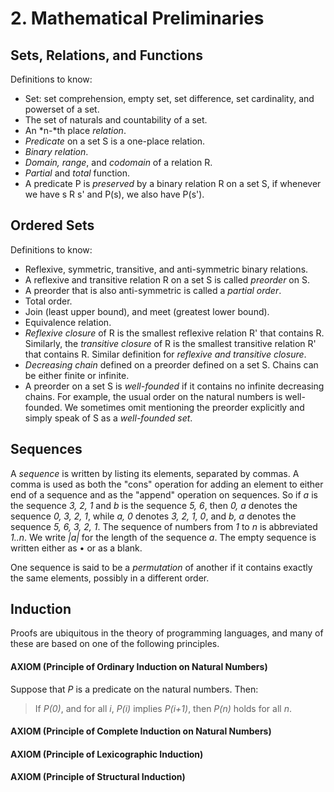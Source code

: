 # 2. Mathematical Preliminaries

## Sets, Relations, and Functions
Definitions to know:
  - Set: set comprehension, empty set, set difference, set cardinality, and
    powerset of a set.
  - The set of naturals and countability of a set.
  - An *n-*th place *relation*.
  - *Predicate* on a set S is a one-place relation.
  - *Binary relation*.
  - *Domain, range*, and *codomain* of a relation R.
  - *Partial* and *total* function.
  - A predicate P is *preserved* by a binary relation R on a set S, if whenever
    we have s R s' and P(s), we also have P(s').

## Ordered Sets
Definitions to know:
  - Reflexive, symmetric, transitive, and anti-symmetric binary relations.
  - A reflexive and transitive relation R on a set S is called *preorder* on S.
  - A preorder that is also anti-symmetric is called a *partial order*.
  - Total order.
  - Join (least upper bound), and meet (greatest lower bound).
  - Equivalence relation.
  - *Reflexive closure* of R is the smallest reflexive relation R' that
    contains R. Similarly, the *transitive closure* of R is the smallest
    transitive relation R' that contains R. Similar definition for *reflexive
    and transitive closure*.
  - *Decreasing chain* defined on a preorder defined on a set S. Chains can
    be either finite or infinite.
  - A preorder on a set S is *well-founded* if it contains no infinite
    decreasing chains. For example, the usual order on the natural numbers is
    well-founded. We sometimes omit mentioning the preorder explicitly and
    simply speak of S as a *well-founded set*.

## Sequences
A *sequence* is written by listing its elements, separated by commas. A comma
is used as both the "cons" operation for adding an element to either end of a
sequence and as the "append" operation on sequences. So if *a* is the sequence
*3, 2, 1* and *b* is the sequence *5, 6*, then *0, a* denotes the sequence
*0, 3, 2, 1*, while *a, 0* denotes *3, 2, 1, 0*, and *b, a* denotes the
sequence *5, 6, 3, 2, 1*. The sequence of numbers from *1* to *n* is
abbreviated *1..n*. We write *|a|* for the length of the sequence *a*. The
empty sequence is written either as • or as a blank.

One sequence is said to be a *permutation* of another if it contains exactly
the same elements, possibly in a different order.

## Induction
Proofs are ubiquitous in the theory of programming languages, and many of
these are based on one of the following principles.

#### AXIOM (Principle of Ordinary Induction on Natural Numbers)
Suppose that *P* is a predicate on the natural numbers. Then:

> If *P(0)*, and for all *i*, *P(i)* implies *P(i+1)*,
> then *P(n)* holds for all *n*.

#### AXIOM (Principle of Complete Induction on Natural Numbers)

#### AXIOM (Principle of Lexicographic Induction)

#### AXIOM (Principle of Structural Induction)

